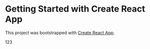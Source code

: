 # Getting Started with Create React App

This project was bootstrapped with [Create React App](https://github.com/facebook/create-react-app).


123
